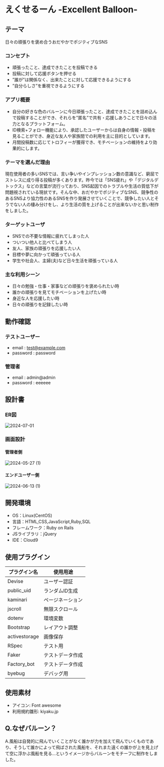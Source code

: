 # えくせるーん -Excellent Balloon-


## テーマ
日々の頑張りを褒め合うおだやかでポジティブなSNS

### コンセプト
- 頑張ったこと、達成できたことを投稿できる
- 投稿に対して応援ボタンを押せる
- ”誰が”は関係なく、出来たことに対して応援できるようにする
- ”自分らしさ”を重視できるようにする

### アプリ概要
- 自分の好きな色のバルーンに今日頑張ったこと、達成できたことを詰め込んで投稿することができ、それらを”匿名”で共有・応援しあうことで日々の活力となるプラットフォーム。
- ID検索+フォロー機能により、承認したユーザーからは自身の情報・投稿を見ることができ、身近な友人や家族間での利用を主に目的としています。
- 月間投稿数に応じてトロフィーが獲得でき、モチベーションの維持をより効果的にします。

### テーマを選んだ理由
現在使用者の多いSNSでは、言い争いやインプレッション数の意識など、窮屈でストレスに成り得る投稿が多くあります。昨今では「SNS疲れ」や「デジタルデトックス」などの言葉が流行っており、SNS起因でのトラブルや生活の質低下が問題視されている現状です。そんな中、おだやかでポジティブなSNS、競争性のあるSNSより協力性のあるSNSを作り発展させていくことで、競争したい人とそうでない人の棲み分けをし、より生活の質を上げることが出来ないかと思い制作をしました。

### ターゲットユーザ
- SNSでの不要な情報に疲れてしまった人
- ついつい他人と比べてしまう人
- 友人、家族の頑張りを応援したい人
- 目標や夢に向かって頑張っている人
- 学生や社会人、主婦(夫)など日々生活を頑張っている人

### 主な利用シーン
- 日々の勉強・仕事・家事などの頑張りを褒められたい時
- 誰かの頑張りを見てモチベーションを上げたい時
- 身近な人を応援したい時
- 日々の頑張りを記録したい時

## 動作確認
### テストユーザー
- email : test@example.com
- password : password

### 管理者
- email : admin@admin
- password : eeeeee

## 設計書
### ER図
![2024-07-01](https://github.com/kai159874/Excelloon/assets/157882052/7c273c29-63b5-47c1-909d-1144bf654e69)
### 画面設計
#### 管理者側
![2024-05-27 (1)](https://github.com/kai159874/Excelloon/assets/157882052/971ada47-a32a-455b-a18d-56576929410d)
#### エンドユーザー側
![2024-06-13 (1)](https://github.com/kai159874/Excelloon/assets/157882052/0140ec2f-d970-4b77-8019-bb61bdee9e4a)
## 開発環境
- OS：Linux(CentOS)
- 言語：HTML,CSS,JavaScript,Ruby,SQL
- フレームワーク：Ruby on Rails
- JSライブラリ：jQuery
- IDE：Cloud9

## 使用プラグイン
|プラグイン名|使用用途|
|--|--|
|Devise|ユーザー認証|
|public_uid|ランダムID生成|
|kaminari|ページネーション|
|jscroll|無限スクロール|
|dotenv|環境変数|
|Bootstrap|レイアウト調整|
|activestorage|画像保存|
|RSpec|テスト用|
|Faker|テストデータ作成|
|Factory_bot |テストデータ作成|
|byebug|デバッグ用|

## 使用素材
- アイコン: Font awesome
- 利用規約雛形: kiyaku.jp

## Q.なぜバルーン？
A.風船は自発的に飛んでいくことがなく誰かが力を加えて飛んでいくものであり、そうして誰かによって飛ばされた風船を、それまた遠くの誰かが上を見上げて空に浮かぶ風船を見る...というイメージからバルーンをモチーフに制作をしました。
